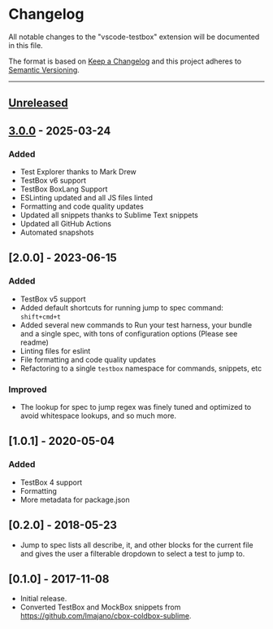 # Changelog

All notable changes to the "vscode-testbox" extension will be documented in this file.

The format is based on [Keep a Changelog](http://keepachangelog.com/en/1.0.0/)
and this project adheres to [Semantic Versioning](http://semver.org/spec/v2.0.0.html).

* * *

## [Unreleased]

## [3.0.0] - 2025-03-24

### Added

- Test Explorer thanks to Mark Drew
- TestBox v6 support
- TestBox BoxLang Support
- ESLinting updated and all JS files linted
- Formatting and code quality updates
- Updated all snippets thanks to Sublime Text snippets
- Updated all GitHub Actions
- Automated snapshots

## [2.0.0] - 2023-06-15

### Added

- TestBox v5 support
- Added default shortcuts for running jump to spec command: `shift+cmd+t`
- Added several new commands to Run your test harness, your bundle and a single spec, with tons of configuration options (Please see readme)
- Linting files for eslint
- File formatting and code quality updates
- Refactoring to a single `testbox` namespace for commands, snippets, etc

### Improved

- The lookup for spec to jump regex was finely tuned and optimized to avoid whitespace lookups, and so much more.

## [1.0.1] - 2020-05-04

### Added

- TestBox 4 support
- Formatting
- More metadata for package.json

## [0.2.0] - 2018-05-23

- Jump to spec lists all describe, it, and other blocks for the current file and gives the user a filterable dropdown to select a test to jump to.

## [0.1.0] - 2017-11-08

- Initial release.
- Converted TestBox and MockBox snippets from <https://github.com/lmajano/cbox-coldbox-sublime>.

[unreleased]: https://github.com/Ortus-Solutions/vscode-testbox/compare/v3.0.0...HEAD
[3.0.0]: https://github.com/Ortus-Solutions/vscode-testbox/compare/5662ab33037a602d1e8b62adc06590cd1d3ad2cf...v3.0.0
